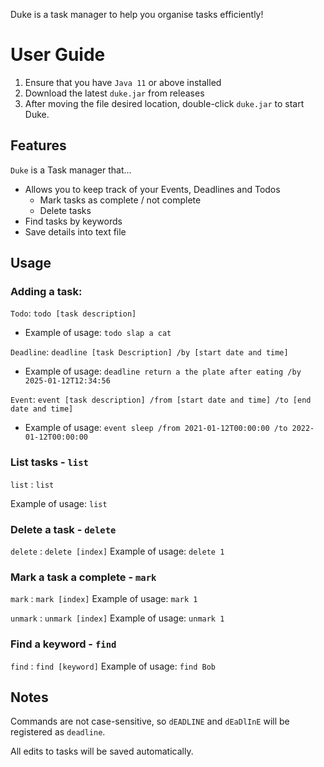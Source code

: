 Duke is a task manager to help you organise tasks efficiently!

# User Guide

1. Ensure that you have `Java 11` or above installed
2. Download the latest `duke.jar` from releases
3. After moving the file desired location, double-click `duke.jar` to start Duke.

## Features

`Duke` is a Task manager that...

* Allows you to keep track of your Events, Deadlines and Todos
    * Mark tasks as complete / not complete
    * Delete tasks
* Find tasks by keywords
* Save details into text file

## Usage

### Adding a task:

`Todo`: `todo [task description]`

* Example of usage: `todo slap a cat`

`Deadline`: `deadline [task Description] /by [start date and time]`

* Example of usage: `deadline return a the plate after eating /by 2025-01-12T12:34:56`

`Event`: `event [task description] /from [start date and time] /to [end date and time]`

* Example of usage: `event sleep /from 2021-01-12T00:00:00 /to 2022-01-12T00:00:00`

### List tasks - `list`

`list` : `list`

Example of usage: `list`

### Delete a task - `delete`

`delete` : `delete [index]`
Example of usage: `delete 1`

### Mark a task a complete - `mark`

`mark` : `mark [index]`
Example of usage: `mark 1`

`unmark` : `unmark [index]`
Example of usage: `unmark 1`

### Find a keyword - `find`

`find` : `find [keyword]`
Example of usage: `find Bob`

## Notes

Commands are not case-sensitive, so `dEADLINE` and `dEaDlInE` will be registered as `deadline`.

All edits to tasks will be saved automatically.
